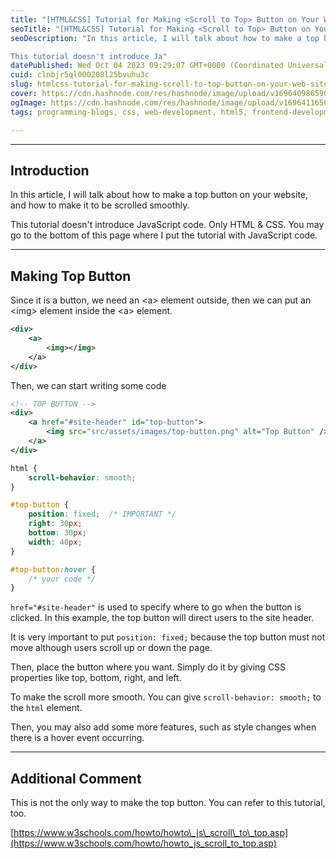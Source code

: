 ```yaml
---
title: "[HTML&CSS] Tutorial for Making <Scroll to Top> Button on Your Web Site"
seoTitle: "[HTML&CSS] Tutorial for Making <Scroll to Top> Button on Your Web Site"
seoDescription: "In this article, I will talk about how to make a top button on your website, and how to make it to be scrolled smoothly.

This tutorial doesn't introduce Ja"
datePublished: Wed Oct 04 2023 09:29:07 GMT+0000 (Coordinated Universal Time)
cuid: clnbjr5ql000208l25bvuhu3c
slug: htmlcss-tutorial-for-making-scroll-to-top-button-on-your-web-site
cover: https://cdn.hashnode.com/res/hashnode/image/upload/v1696409865905/2dd08342-f520-4536-852d-43962634e3df.jpeg
ogImage: https://cdn.hashnode.com/res/hashnode/image/upload/v1696411650668/d013e2cb-ffb3-49bc-9ae0-cd4e9bd655d8.jpeg
tags: programming-blogs, css, web-development, html5, frontend-development

---
```


---

## Introduction

In this article, I will talk about how to make a top button on your website, and how to make it to be scrolled smoothly.

This tutorial doesn't introduce JavaScript code. Only HTML & CSS. You may go to the bottom of this page where I put the tutorial with JavaScript code.

---

## Making Top Button

Since it is a button, we need an &lt;a&gt; element outside, then we can put an &lt;img&gt; element inside the &lt;a&gt; element.

```xml
<div>
    <a>
        <img></img>
    </a>
</div>
```

Then, we can start writing some code

```xml
<!-- TOP BUTTON -->
<div>
    <a href="#site-header" id="top-button">
        <img src="src/assets/images/top-button.png" alt="Top Button" />
    </a>
</div>
```

```css
html {
	scroll-behavior: smooth;
}

#top-button {
	position: fixed;  /* IMPORTANT */
	right: 30px;
	bottom: 30px;
	width: 40px;
}

#top-button:hover {
    /* your code */
}
```

`href="#site-header"` is used to specify where to go when the button is clicked. In this example, the top button will direct users to the site header.

It is very important to put `position: fixed;` because the top button must not move although users scroll up or down the page.

Then, place the button where you want. Simply do it by giving CSS properties like top, bottom, right, and left.

To make the scroll more smooth. You can give `scroll-behavior: smooth;` to the `html` element.

Then, you may also add some more features, such as style changes when there is a hover event occurring.

---

## Additional Comment

This is not the only way to make the top button. You can refer to this tutorial, too.

[https://www.w3schools.com/howto/howto\_js\_scroll\_to\_top.asp](https://www.w3schools.com/howto/howto_js_scroll_to_top.asp)